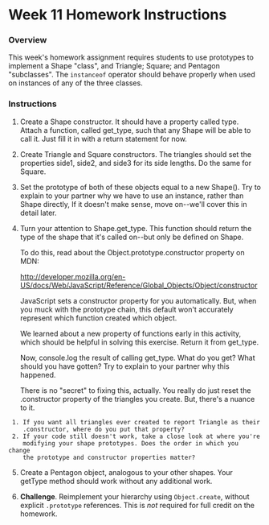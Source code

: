 # Week 11 Homework Instructions

### Overview

This week's homework assignment requires students to use prototypes
to implement a Shape "class", and Triangle; Square; and Pentagon "subclasses".
The `instanceof` operator should behave properly when used on instances of any
of the three classes.

### Instructions

1. Create a Shape constructor. It should have a property called type. Attach
   a function, called get_type, such that any Shape will be able to call it.
   Just fill it in with a return statement for now.

2. Create Triangle and Square constructors. The triangles should set the
   properties side1, side2, and side3 for its side lengths. 
   Do the same for Square.

3. Set the prototype of both of these objects equal to a new Shape().
   Try to explain to your partner why we have to use an instance, rather than 
   Shape directly, If it doesn't make sense, move on--we'll cover this in 
   detail later.

4. Turn your attention to Shape.get_type. This function should return
   the type of the shape that it's called on--but only be defined on Shape.

   To do this, read about the Object.prototype.constructor property on MDN:

    <http://developer.mozilla.org/en-US/docs/Web/JavaScript/Reference/Global_Objects/Object/constructor> 

   JavaScript sets a constructor property for you automatically. But, when
   you muck with the prototype chain, this default won't accurately 
   represent which function created which object.

   We learned about a new property of functions early in this activity, 
   which should be helpful in solving this exercise. Return it from
   get_type.

   Now, console.log the result of calling get_type. What do you get? What
   should you have gotten? Try to explain to your partner why this happened.

   There is no "secret" to fixing this, actually. You really do just reset
   the .constructor property of the triangles you create. But, there's a 
   nuance to it. 


```
 1. If you want all triangles ever created to report Triangle as their
    .constructor, where do you put that property?
 2. If your code still doesn't work, take a close look at where you're
    modifying your shape prototypes. Does the order in which you change
    the prototype and constructor properties matter?
```

5. Create a Pentagon object, analogous to your other shapes. Your getType
   method should work without any additional work.

6. **Challenge**. Reimplement your hierarchy using `Object.create`, without explicit `.prototype` references. This is _not_ required for full credit on the homework.

